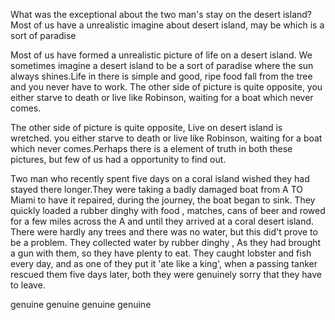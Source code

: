 What was the exceptional about the two man's stay on the desert island?
Most of us have a unrealistic imagine about desert island, may be which is a sort of paradise

Most of us have formed a unrealistic picture of life on a desert island. We sometimes imagine a desert island to be a sort of paradise where the sun always shines.Life in there is simple and good, ripe food fall from the tree and you never  have  to work.
The other side of picture  is quite opposite, you either starve to death  or live like Robinson, waiting for a  boat which never comes.

The other side of picture is quite opposite, Live on desert island is wretched. you either starve to death or live like Robinson, waiting for a boat which never comes.Perhaps there is a  element of  truth in both these pictures, but few of us had a opportunity to find out.  

Two man who recently spent five days on a coral island wished they had stayed there longer.They were taking a badly damaged boat from A TO Miami to have it repaired, during the journey, the boat  began to sink. They quickly loaded a rubber dinghy with food , matches, cans of beer and rowed for a few miles across the A and until they arrived at a coral desert island. There were hardly any  trees and there was no water, but this did't prove to be a problem. They collected  water by rubber dinghy , As they had  brought  a gun with them, so they have plenty to eat.
They caught lobster and fish every day, and as one of they put it 'ate like a king', when a passing tanker rescued them five days later, both they were genuinely sorry that they have to leave.

genuine genuine genuine genuine
